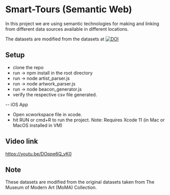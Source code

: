 # Smart-Tours (Semantic Web)

In   this   project   we are using   semantic   technologies   for making and  linking  from  different data  sources  available  in different locations.

The datasets are modified from the datasets at [![DOI](https://zenodo.org/badge/doi/10.5281/zenodo.3466137.svg)](http://dx.doi.org/10.5281/zenodo.3466137)

## Setup

- clone the repo
- run -> npm install in the root directory
- run -> node artist_parser.js
- run -> node artwork_parser.js
- run -> node beacon_generator.js
- verify the respective csv file generated.

-- iOS App
- Open xcworkspace file in xcode.
- hit RUN or cmd+R to run the project.
Note: Requires Xcode 11 (in Mac or MacOS installed in VM)


## Video link
https://youtu.be/DOppe6Q_vK0

## Note
These datasets are modified from the original datasets taken from The Museum of Modern Art (MoMA) Collection.
